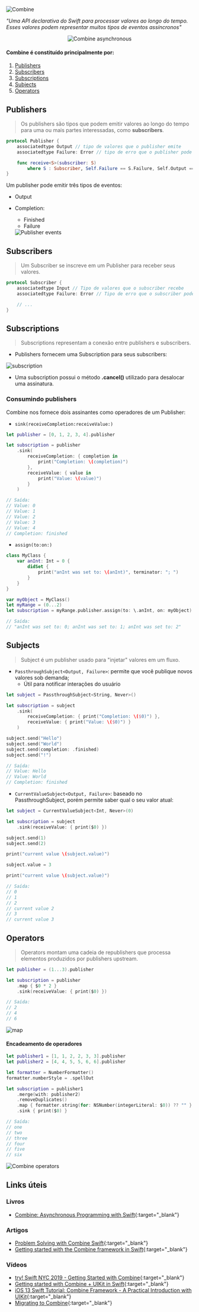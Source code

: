 <!-- # Introdução ao Combine -->
<img src="./images/combine.jpeg" alt="Combine" />

<i>"Uma API declarativa do Swift para processar valores ao longo do tempo. Esses valores podem representar muitos tipos de eventos assíncronos"</i>

<p align="center">
<img src="./images/combine-asynchronous.png" alt="Combine asynchronous" />
</p>

#### Combine é constituído principalmente por:

1. [Publishers](#publishers)
2. [Subscribers](#subscribers)
3. [Subscriptions](#subscriptions)
4. [Subjects](#subjects)
5. [Operators](#operators)

## Publishers

> Os publishers são tipos que podem emitir valores ao longo do tempo para uma ou mais partes interessadas, como **subscribers**.

```swift
protocol Publisher {
    associatedtype Output // tipo de valores que o publisher emite
    associatedtype Failure: Error // tipo de erro que o publisher pode emitir

    func receive<S>(subscriber: S)
        where S : Subscriber, Self.Failure == S.Failure, Self.Output == S.Input
}
```

Um publisher pode emitir três tipos de eventos:

- Output
- Completion:

  - Finished
  - Failure

  <img src="./images/publisher-events.png" alt="Publisher events" />

<!-- ```swift
/// Publishers.Sequence<[Int], Never>
let myArrayPublisher = [0, 1, 2, 3, 4].publisher

// Publishers.Sequence<(ClosedRange<Int>), Never>
let myRangePublisher = (0...5).publisher

// NotificationCenter.Publisher
let myNotificationPublisher = NotificationCenter.default.publisher(for: Notification.Name("MyNotification"), object: nil)

let myJustPublisher = Just(2)

class MyObject {
    // Um property wrapper que adiciona um publisher a qualquer propriedade
    @Published var word = ""
}

// Future <Int, Never>
``` -->

## Subscribers

> Um Subscriber se inscreve em um Publisher para receber seus valores.

```swift
protocol Subscriber {
    associatedtype Input // Tipo de valores que o subscriber recebe
    associatedtype Failure: Error // Tipo de erro que o subscriber pode receber

    // ...
}
```

## Subscriptions

> Subscriptions representam a conexão entre publishers e subscribers.

- Publishers fornecem uma Subscription para seus subscribers:

<img src="./images/subscription.png" alt="subscription" />

- Uma subscription possui o método **.cancel()** utilizado para desalocar uma assinatura.

### Consumindo publishers

Combine nos fornece dois assinantes como operadores de um Publisher:

- `sink(receiveCompletion:receiveValue:)`

```swift
let publisher = [0, 1, 2, 3, 4].publisher

let subscription = publisher
    .sink(
        receiveCompletion: { completion in
            print("Completion: \(completion)")
        },
        receiveValue: { value in
            print("Value: \(value)")
        }
    )

// Saída:
// Value: 0
// Value: 1
// Value: 2
// Value: 3
// Value: 4
// Completion: finished
```

- `assign(to:on:)`

```swift
class MyClass {
    var anInt: Int = 0 {
        didSet {
            print("anInt was set to: \(anInt)", terminator: "; ")
        }
    }
}

var myObject = MyClass()
let myRange = (0...2)
let subscription = myRange.publisher.assign(to: \.anInt, on: myObject)

// Saída:
// "anInt was set to: 0; anInt was set to: 1; anInt was set to: 2"
```

## Subjects

> Subject é um publisher usado para "injetar" valores em um fluxo.

- `PassthroughSubject<Output, Failure>`: permite que você publique novos valores sob demanda;
  - Útil para notificar interações do usuário

```swift
let subject = PassthroughSubject<String, Never>()

let subscription = subject
    .sink(
        receiveCompletion: { print("Completion: \($0)") },
        receiveValue: { print("Value: \($0)") }
    )

subject.send("Hello")
subject.send("World")
subject.send(completion: .finished)
subject.send("!")

// Saída:
// Value: Hello
// Value: World
// Completion: finished

```

- `CurrentValueSubject<Output, Failure>`: baseado no PassthroughSubject, porém permite saber qual o seu valor atual:

```swift
let subject = CurrentValueSubject<Int, Never>(0)

let subscription = subject
    .sink(receiveValue: { print($0) })

subject.send(1)
subject.send(2)

print("current value \(subject.value)")

subject.value = 3

print("current value \(subject.value)")

// Saída:
// 0
// 1
// 2
// current value 2
// 3
// current value 3
```

## Operators

> Operators montam uma cadeia de republishers que processa elementos produzidos por publishers upstream.

```swift
let publisher = (1...3).publisher

let subscription = publisher
    .map { $0 * 2 }
    .sink(receiveValue: { print($0) })

// Saída:
// 2
// 4
// 6
```

<img src="./images/operator-map.png" alt="map" />

#### Encadeamento de operadores

```swift
let publisher1 = [1, 1, 2, 2, 3, 3].publisher
let publisher2 = [4, 4, 5, 5, 6, 6].publisher

let formatter = NumberFormatter()
formatter.numberStyle = .spellOut

let subscription = publisher1
    .merge(with: publisher2)
    .removeDuplicates()
    .map { formatter.string(for: NSNumber(integerLiteral: $0)) ?? "" }
    .sink { print($0) }

// Saída:
// one
// two
// three
// four
// five
// six
```

<img src="./images/combine-operators.png" alt="Combine operators" />

## Links úteis
### Livros
- [Combine: Asynchronous Programming with Swift](https://www.raywenderlich.com/books/combine-asynchronous-programming-with-swift/v3.0){:target="_blank"}
### Artigos
- [Problem Solving with Combine Swift](https://medium.com/@arlindaliu.dev/problem-solving-with-combine-swift-4751885fda77){:target="_blank"}
- [Getting started with the Combine framework in Swift](https://www.avanderlee.com/swift/combine/){:target="_blank"}
### Vídeos
- [try! Swift NYC 2019 - Getting Started with Combine](https://www.youtube.com/watch?v=fejmsuxoIvA&t=418s){:target="_blank"}
- [Getting started with Combine + UIKit in Swift](https://www.youtube.com/watch?v=IAKco9XaPgg&t=57s){:target="_blank"}
- [iOS 13 Swift Tutorial: Combine Framework - A Practical Introduction with UIKit](https://www.youtube.com/watch?v=RysM_XPNMTw){:target="_blank"}
- [Migrating to Combine](https://www.youtube.com/watch?v=rqYiA5N4X5w&t=1s){:target="_blank"}
